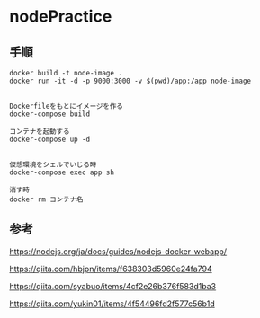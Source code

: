 # nodePractice
## 手順

```
docker build -t node-image .
docker run -it -d -p 9000:3000 -v $(pwd)/app:/app node-image 


Dockerfileをもとにイメージを作る
docker-compose build

コンテナを起動する
docker-compose up -d


仮想環境をシェルでいじる時
docker-compose exec app sh

消す時
docker rm コンテナ名
```


## 参考
https://nodejs.org/ja/docs/guides/nodejs-docker-webapp/

https://qiita.com/hbjpn/items/f638303d5960e24fa794

https://qiita.com/syabuo/items/4cf2e26b376f583d1ba3

https://qiita.com/yukin01/items/4f54496fd2f577c56b1d